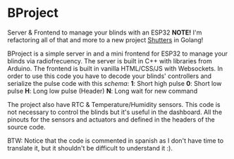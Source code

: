 # BProject
Server &amp; Frontend to manage your blinds with an ESP32
**NOTE!** I'm refactoring all of that and more to a new project [Shutters](https://github.com/Neoxelox/Shutters) in Golang!

BProject is a simple server in and a mini frontend for ESP32 to manage your blinds via radiofrecuency.
The server is built in C++ with libraries from Arduino. The frontend is built in vanilla HTML/CSS/JS with Websockets.
In order to use this code you have to decode your blinds' controllers and serialize the pulse code with this *schema*:
**1**: Short high pulse
**0**: Short low pulse
**H**: Long low pulse (Header)
**N**: Long wait for new command

The project also have RTC & Temperature/Humidity sensors. This code is not necessary to control the blinds but it's useful in the dashboard. All the pinouts for the sensors and actuators and defined in the headers of the source code.

BTW: Notice that the code is commented in spanish as I don't have time to translate it, but it shouldn't be difficult to understand it :).
